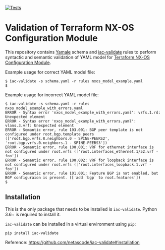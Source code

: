 [![Tests](https://github.com/netascode/terraform-nxos-config-validation/actions/workflows/test.yml/badge.svg)](https://github.com/netascode/terraform-nxos-config-validation/actions/workflows/test.yml)

# Validation of Terraform NX-OS Configuration Module

This repository contains [Yamale](https://github.com/23andMe/Yamale) schema and [iac-validate](https://github.com/netascode/iac-validate) rules to perform syntactic and semantic validation of YAML model for [Terraform NX-OS Configuration Module](https://github.com/netascode/terraform-nxos-config).

Example usage for correct YAML model file:
```shell
$ iac-validate -s schema.yaml -r rules nxos_model_example.yaml
$
```

Example usage for incorrect YAML model file:
```shell
$ iac-validate -s schema.yaml -r rules nxos_model_example_with_errors.yaml
ERROR - Syntax error 'nxos_model_example_with_errors.yaml': vrfs.1.rd: Unexpected element
ERROR - Syntax error 'nxos_model_example_with_errors.yaml': vlans.3.vrf: Unexpected element
ERROR - Semantic error, rule 103.001: BGP peer template is not configured under root.bgp.template_peers (['root.bgp.vrfs.0.neighbors.0 - SPINE-PEERS2', 'root.bgp.vrfs.0.neighbors.1 - SPINE-PEERS3'])
ERROR - Semantic error, rule 100.001: VRF for ethernet interface is not configured under root.vrfs (['root.interfaces_ethernet.1/52.vrf - foo'])
ERROR - Semantic error, rule 100.002: VRF for loopback interface is not configured under root.vrfs (['root.interfaces_loopback.1.vrf - foo'])
ERROR - Semantic error, rule 101.001: Feature BGP is not enabled, but BGP configuraion is present. (['add `bgp` to root.features'])
$
```

## Installation

This is the only package that needs to be installed is `iac-validate`. Python 3.6+ is required to install it.

`iac-validate` can be installed in a virtual environment using `pip`:

```shell
pip install iac-validate
```

Reference: https://github.com/netascode/iac-validate#installation
